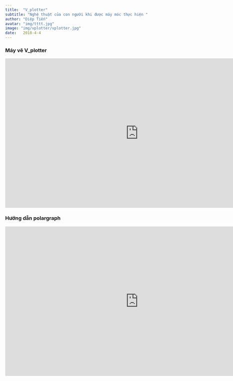 ```yaml
---
title:  "V_plotter"
subtitle: "Nghệ thuật của con người khi được máy móc thực hiện "
author: "Diệp Tiến"
avatar: "img/tttt.jpg"
image: "img/vplotter/vplotter.jpg"
date:   2018-4-4
---
```


### Máy vẽ V_plotter

<iframe width="853" height="480" src="https://www.youtube.com/embed/_pfdWnHKakQ" frameborder="0" allow="accelerometer; autoplay; encrypted-media; gyroscope; picture-in-picture" allowfullscreen></iframe>

### Hướng dẫn polargraph

<iframe width="853" height="480" src="https://www.youtube.com/embed/6m6ekjnlcK4" frameborder="0" allow="accelerometer; autoplay; encrypted-media; gyroscope; picture-in-picture" allowfullscreen></iframe>

